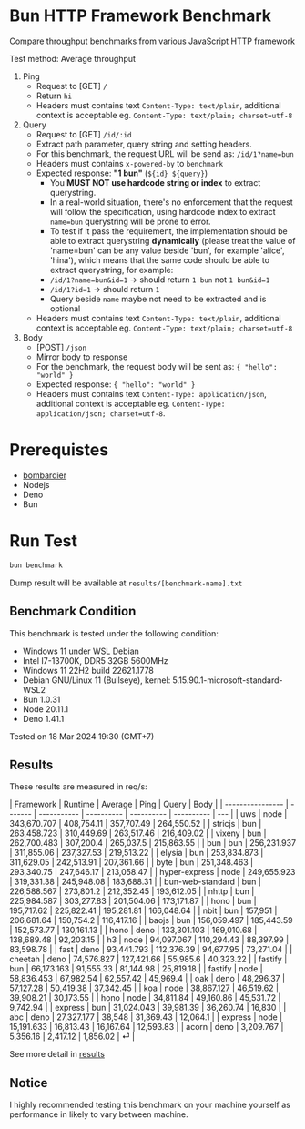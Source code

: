 # Bun HTTP Framework Benchmark

Compare throughput benchmarks from various JavaScript HTTP framework

Test method: Average throughput

1. Ping
    - Request to [GET] `/`
    - Return `hi`
    - Headers must contains text `Content-Type: text/plain`, additional context is acceptable eg. `Content-Type: text/plain; charset=utf-8`
2. Query
    - Request to [GET] `/id/:id`
    - Extract path parameter, query string and setting headers.
    - For this benchmark, the request URL will be send as: `/id/1?name=bun`
    - Headers must contains `x-powered-by` to `benchmark`
    - Expected response: **"1 bun"** (`${id} ${query}`)
        - You **MUST NOT use hardcode string or index** to extract querystring.
        - In a real-world situation, there's no enforcement that the request will follow the specification, using hardcode index to extract `name=bun` querystring will be prone to error.
        - To test if it pass the requirement, the implementation should be able to extract querystring **dynamically** (please treat the value of 'name=bun' can be any value beside 'bun', for example 'alice', 'hina'), which means that the same code should be able to extract querystring, for example:
        - `/id/1?name=bun&id=1` -> should return `1 bun` not `1 bun&id=1`
        - `/id/1?id=1` -> should return `1 `
        - Query beside `name` maybe not need to be extracted and is optional
    - Headers must contains text `Content-Type: text/plain`, additional context is acceptable eg. `Content-Type: text/plain; charset=utf-8`
3. Body
    - [POST] `/json`
    - Mirror body to response
    - For the benchmark, the request body will be sent as: `{ "hello": "world" }`
    - Expected response: `{ "hello": "world" }`
    - Headers must contains text `Content-Type: application/json`, additional context is acceptable eg. `Content-Type: application/json; charset=utf-8`.

# Prerequistes

-   [bombardier](https://github.com/codesenberg/bombardier)
-   Nodejs
-   Deno
-   Bun

# Run Test

```typescript
bun benchmark
```

Dump result will be available at `results/[benchmark-name].txt`

## Benchmark Condition

This benchmark is tested under the following condition:

-   Windows 11 under WSL Debian
-   Intel I7-13700K, DDR5 32GB 5600MHz
-   Windows 11 22H2 build 22621.1778
-   Debian GNU/Linux 11 (Bullseye), kernel: 5.15.90.1-microsoft-standard-WSL2
-   Bun 1.0.31
-   Node 20.11.1
-   Deno 1.41.1

Tested on 18 Mar 2024 19:30 (GMT+7)

## Results

These results are measured in req/s:

| Framework        | Runtime | Average     | Ping       | Query      | Body       |
| ---------------- | ------- | ----------- | ---------- | ---------- | ---------- | --- |
| uws              | node    | 343,670.707 | 408,754.11 | 357,707.49 | 264,550.52 |
| stricjs          | bun     | 263,458.723 | 310,449.69 | 263,517.46 | 216,409.02 |
| vixeny           | bun     | 262,700.483 | 307,200.4  | 265,037.5  | 215,863.55 |
| bun              | bun     | 256,231.937 | 311,855.06 | 237,327.53 | 219,513.22 |
| elysia           | bun     | 253,834.873 | 311,629.05 | 242,513.91 | 207,361.66 |
| byte             | bun     | 251,348.463 | 293,340.75 | 247,646.17 | 213,058.47 |
| hyper-express    | node    | 249,655.923 | 319,331.38 | 245,948.08 | 183,688.31 |
| bun-web-standard | bun     | 226,588.567 | 273,801.2  | 212,352.45 | 193,612.05 |
| nhttp            | bun     | 225,984.587 | 303,277.83 | 201,504.06 | 173,171.87 |
| hono             | bun     | 195,717.62  | 225,822.41 | 195,281.81 | 166,048.64 |
| nbit             | bun     | 157,951     | 206,681.64 | 150,754.2  | 116,417.16 |
| baojs            | bun     | 156,059.497 | 185,443.59 | 152,573.77 | 130,161.13 |
| hono             | deno    | 133,301.103 | 169,010.68 | 138,689.48 | 92,203.15  |
| h3               | node    | 94,097.067  | 110,294.43 | 88,397.99  | 83,598.78  |
| fast             | deno    | 93,441.793  | 112,376.39 | 94,677.95  | 73,271.04  |
| cheetah          | deno    | 74,576.827  | 127,421.66 | 55,985.6   | 40,323.22  |
| fastify          | bun     | 66,173.163  | 91,555.33  | 81,144.98  | 25,819.18  |
| fastify          | node    | 58,836.453  | 67,982.54  | 62,557.42  | 45,969.4   |
| oak              | deno    | 48,296.37   | 57,127.28  | 50,419.38  | 37,342.45  |
| koa              | node    | 38,867.127  | 46,519.62  | 39,908.21  | 30,173.55  |
| hono             | node    | 34,811.84   | 49,160.86  | 45,531.72  | 9,742.94   |
| express          | bun     | 31,024.043  | 39,981.39  | 36,260.74  | 16,830     |
| abc              | deno    | 27,327.177  | 38,548     | 31,369.43  | 12,064.1   |
| express          | node    | 15,191.633  | 16,813.43  | 16,167.64  | 12,593.83  |
| acorn            | deno    | 3,209.767   | 5,356.16   | 2,417.12   | 1,856.02   | ⏎   |

See more detail in [results](https://github.com/SaltyAom/bun-http-framework-benchmark/tree/main/results)

## Notice

I highly recommended testing this benchmark on your machine yourself as performance in likely to vary between machine.
